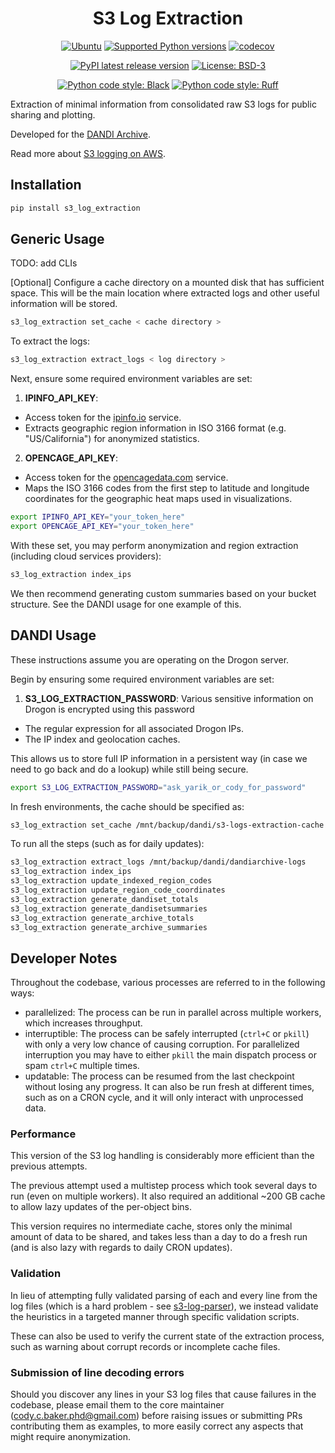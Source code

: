 <p align="center">
  <h1 align="center">S3 Log Extraction</h3>
  <p align="center">
    <a href="https://pypi.org/project/s3_log_extraction/"><img alt="Ubuntu" src="https://img.shields.io/badge/Ubuntu-E95420?style=flat&logo=ubuntu&logoColor=white"></a>
    <a href="https://pypi.org/project/s3_log_extraction/"><img alt="Supported Python versions" src="https://img.shields.io/pypi/pyversions/dandi_s3_log_parser.svg"></a>
    <a href="https://codecov.io/github/dandi/s3_log_extraction?branch=main"><img alt="codecov" src="https://codecov.io/github/dandi/s3_log_extraction/coverage.svg?branch=main"></a>
  </p>
  <p align="center">
    <a href="https://pypi.org/project/s3_log_extraction/"><img alt="PyPI latest release version" src="https://badge.fury.io/py/dandi_s3_log_parser.svg?id=py&kill_cache=1"></a>
    <a href="https://github.com/dandi/s3_log_extraction/blob/main/license.txt"><img alt="License: BSD-3" src="https://img.shields.io/pypi/l/dandi_s3_log_parser.svg"></a>
  </p>
  <p align="center">
    <a href="https://github.com/psf/black"><img alt="Python code style: Black" src="https://img.shields.io/badge/python_code_style-black-000000.svg"></a>
    <a href="https://github.com/astral-sh/ruff"><img alt="Python code style: Ruff" src="https://img.shields.io/endpoint?url=https://raw.githubusercontent.com/astral-sh/ruff/main/assets/badge/v2.json"></a>
  </p>
</p>

Extraction of minimal information from consolidated raw S3 logs for public sharing and plotting.

Developed for the [DANDI Archive](https://dandiarchive.org/).

Read more about [S3 logging on AWS](https://web.archive.org/web/20240807191829/https://docs.aws.amazon.com/AmazonS3/latest/userguide/LogFormat.html).



## Installation

```bash
pip install s3_log_extraction
```



## Generic Usage

TODO: add CLIs

[Optional] Configure a cache directory on a mounted disk that has sufficient space. This will be the main location where extracted logs and other useful information will be stored.

```bash
s3_log_extraction set_cache < cache directory >
```

To extract the logs:

```bash
s3_log_extraction extract_logs < log directory >
```

Next, ensure some required environment variables are set:

1. **IPINFO_API_KEY**:
  - Access token for the [ipinfo.io](ipinfo.io) service.
  - Extracts geographic region information in ISO 3166 format (e.g. "US/California") for anonymized statistics.
2. **OPENCAGE_API_KEY**:
  - Access token for the [opencagedata.com](opencagedata.com) service.
  - Maps the ISO 3166 codes from the first step to latitude and longitude coordinates for the geographic heat maps used in visualizations.

```bash
export IPINFO_API_KEY="your_token_here"
export OPENCAGE_API_KEY="your_token_here"
```

With these set, you may perform anonymization and region extraction (including cloud services providers):

```bash
s3_log_extraction index_ips
````

We then recommend generating custom summaries based on your bucket structure. See the DANDI usage for one example of this.



## DANDI Usage

These instructions assume you are operating on the Drogon server.

Begin by ensuring some required environment variables are set:

1. **S3_LOG_EXTRACTION_PASSWORD**: Various sensitive information on Drogon is encrypted using this password
  - The regular expression for all associated Drogon IPs.
  - The IP index and geolocation caches.

This allows us to store full IP information in a persistent way (in case we need to go back and do a lookup) while still being secure.

```bash
export S3_LOG_EXTRACTION_PASSWORD="ask_yarik_or_cody_for_password"
```

In fresh environments, the cache should be specified as:

```bash
s3_log_extraction set_cache /mnt/backup/dandi/s3-logs-extraction-cache
```

To run all the steps (such as for daily updates):

```bash
s3_log_extraction extract_logs /mnt/backup/dandi/dandiarchive-logs
s3_log_extraction index_ips
s3_log_extraction update_indexed_region_codes
s3_log_extraction update_region_code_coordinates
s3_log_extraction generate_dandiset_totals
s3_log_extraction generate_dandisetsummaries
s3_log_extraction generate_archive_totals
s3_log_extraction generate_archive_summaries
```



## Developer Notes

Throughout the codebase, various processes are referred to in the following ways:

- parallelized: The process can be run in parallel across multiple workers, which increases throughput.
- interruptible: The process can be safely interrupted (`ctrl+C` or `pkill`) with only a very low chance of causing corruption. For parallelized interruption you may have to either `pkill` the main dispatch process or spam `ctrl+C` multiple times.
- updatable: The process can be resumed from the last checkpoint without losing any progress. It can also be run fresh at different times, such as on a CRON cycle, and it will only interact with unprocessed data.

### Performance

This version of the S3 log handling is considerably more efficient than the previous attempts.

The previous attempt used a multistep process which took several days to run (even on multiple workers). It also required an additional ~200 GB cache to allow lazy updates of the per-object bins.

This version requires no intermediate cache, stores only the minimal amount of data to be shared, and takes less than a day to do a fresh run (and is also lazy with regards to daily CRON updates).

### Validation

In lieu of attempting fully validated parsing of each and every line from the log files (which is a hard problem - see [s3-log-parser](https://github.com/dandi/s3-log-parser)), we instead validate the heuristics in a targeted manner through specific validation scripts.

These can also be used to verify the current state of the extraction process, such as warning about corrupt records or incomplete cache files.

### Submission of line decoding errors

Should you discover any lines in your S3 log files that cause failures in the codebase, please email them to the core maintainer (cody.c.baker.phd@gmail.com) before raising issues or submitting PRs contributing them as examples, to more easily correct any aspects that might require anonymization.
